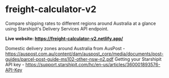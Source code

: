 # freight-calculator-v2

Compare shipping rates to different regions around Australia at a glance using Starshipit's Delivery Services API endpoint.

**Live website: https://freight-calculator-v2.netlify.app/**


Domestic delivery zones around Australia from AusPost - https://auspost.com.au/content/dam/auspost_corp/media/documents/post-guides/parcel-post-guide-ms102-other-nsw-n2.pdf
Getting your Starshipit API key - https://support.starshipit.com/hc/en-us/articles/360001893576-API-Key
